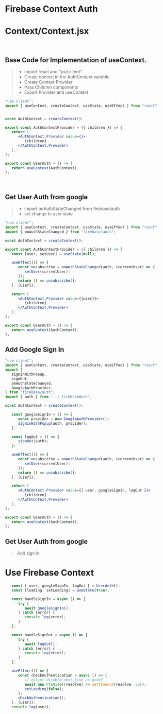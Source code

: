 
# Firebase Context Auth



# Context/Context.jsx
<br/>

## Base Code for Implementation of useContext.
>  - Import react and "use client"
>  - Create context in the AuthContext variable
>  - Create Context Provider
>  - Pass Children components
>  - Export Provider and useContext

```jsx
"use client";
import { useContext, createContext, useState, useEffect } from "react";


const AuthContext = createContext();

export const AuthContextProvider = ({ children }) => {
   return (
      <AuthContext.Provider value={}>
         {children}
      </AuthContext.Provider>
   );
};

export const UserAuth = () => {
   return useContext(AuthContext);
};

```


<br/>

## Get User Auth from google 
>  - import onAuthStateChanged from firebase/auth
>  - set change to user state

```jsx
"use client";
import { useContext, createContext, useState, useEffect } from "react";
import { onAuthStateChanged } from "firebase/auth";

const AuthContext = createContext();

export const AuthContextProvider = ({ children }) => {
   const [user, setUser] = useState(null); 

   useEffect(() => {
      const unsubscribe = onAuthStateChanged(auth, (currentUser) => {
         setUser(currentUser);
      });
      return () => unsubscribe();
   }, [user]);

   return (
      <AuthContext.Provider value={{user}}>
         {children}
      </AuthContext.Provider>
   );
};

export const UserAuth = () => {
   return useContext(AuthContext);
};

```
## Add Google Sign In
```jsx
"use client";
import { useContext, createContext, useState, useEffect } from "react";
import {
   signInWithPopup,
   signOut,
   onAuthStateChanged,
   GoogleAuthProvider,
} from "firebase/auth";
import { auth } from "../_firebaseAuth";

const AuthContext = createContext();

   const googleSignIn = () => {
      const provider = new GoogleAuthProvider();
      signInWithPopup(auth, provider);
   };

   const logOut = () => {
      signOut(auth);
   };

   useEffect(() => {
      const unsubscribe = onAuthStateChanged(auth, (currentUser) => {
         setUser(currentUser);
      });
      return () => unsubscribe();
   }, [user]);

   return (
      <AuthContext.Provider value={{ user, googleSignIn, logOut }}>
         {children}
      </AuthContext.Provider>
   );
};

export const UserAuth = () => {
   return useContext(AuthContext);
};

```
## Get User Auth from google 
>  Add sign in

# Use Firebase Context

```jsx
   const { user, googleSignIn, logOut } = UserAuth();
   const [loading, setLoading] = useState(true);

   const handleSignIn = async () => {
      try {
         await googleSignIn();
      } catch (error) {
         console.log(error);
      }
   };

   const handleSignOut = async () => {
      try {
         await logOut();
      } catch (error) {
         console.log(error);
      }
   };

   useEffect(() => {
      const checkAuthentication = async () => {
         // eslint-disable-next-line no-undef
         await new Promise((resolve) => setTimeout(resolve, 50));
         setLoading(false);
      };
      checkAuthentication();
   }, [user]);
   console.log(user);
```
